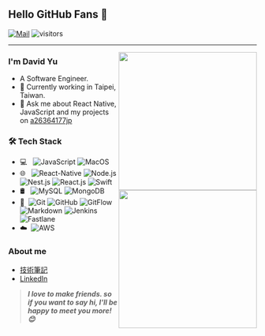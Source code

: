## Hello GitHub Fans 👋
[![Mail](https://img.shields.io/badge/-a26364177jp@gmail.com-c14438?style=flat&logo=Gmail&logoColor=white&link=mailto:a26364177jp@gmail.com)](mailto:joeysiwei@gmail.com)
![visitors](https://visitor-badge.laobi.icu/badge?page_id=a26364177_github)

---

[<img align="right" width="280" src="https://github-readme-stats.vercel.app/api?username=a26364177&show_icons=true&theme=tokyonight"/>](https://github.com/a26364177)

### I'm David Yu

- A Software Engineer.
- 🌱 Currently working in Taipei, Taiwan.
- 💬 Ask me about React Native, JavaScript and my projects on [a26364177jp](mailto:a26364177jp@gmail.com)


[<img align="right" width="280" src="https://github-readme-stats.vercel.app/api/top-langs/?username=a26364177&layout=compact"/>](https://github.com/a26364177)


### 🛠 Tech Stack

- 💻 &#160; ![JavaScript](https://img.shields.io/badge/-JavaScript-333333?style=flat&logo=JavaScript&logoColor=007396)
![MacOS](https://img.shields.io/badge/-MacOS-333333?style=flat&logo=macos&logoColor=FCC624)
- 🌐 &#160; ![React-Native](https://img.shields.io/badge/-ReactNative-333333?style=flat&logo=react)
![Node.js](https://img.shields.io/badge/-Nest.js-333333?style=flat&logo=nestjs)
![Nest.js](https://img.shields.io/badge/-Node.js-333333?style=flat&logo=node.js)
![React.js](https://img.shields.io/badge/-React.js-333333?style=flat&logo=react)
![Swift](https://img.shields.io/badge/-Swift-333333?style=flat&logo=Swift&logoColor=007396)
- 🛢 &#160; ![MySQL](https://img.shields.io/badge/-MySQL-333333?style=flat&logo=mysql)
![MongoDB](https://img.shields.io/badge/-MongoDB-333333?style=flat&logo=mongodb)
- 🔧 &#160;![Git](https://img.shields.io/badge/-Git-333333?style=flat&logo=git)
![GitHub](https://img.shields.io/badge/-GitHub-333333?style=flat&logo=github)
![GitFlow](https://img.shields.io/badge/-GitFlow-333333?style=flat&logo=git)
![Markdown](https://img.shields.io/badge/-Markdown-333333?style=flat&logo=markdown)
![Jenkins](https://img.shields.io/badge/-Jenkins-333333?style=flat&logo=jenkins)
![Fastlane](https://img.shields.io/badge/-Fastlane-333333?style=flat&logo=fastlane)
- ☁️ &#160;![AWS](https://img.shields.io/badge/-AWS-333333?style=flat&logo=amazonaws)

### About me
- [技術筆記](https://tw-developer-note.github.io/note/)
- [LinkedIn](https://www.linkedin.com/in/david-yu-23a3a314b)

> ***I love to make friends. so if you want to say hi, I'll be happy to meet you more!😊***
